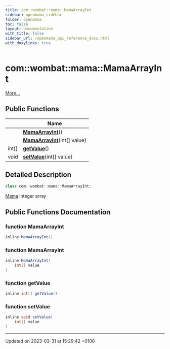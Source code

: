 ```yaml
---
title: com::wombat::mama::MamaArrayInt
sidebar: openmama_sidebar
folder: openmama
toc: false
layout: documentation
with_title: false
sidebar_url: /openmama_api_reference_docs.html
with_doxylinks: true
---
```


# com::wombat::mama::MamaArrayInt



 [More...](#detailed-description)

## Public Functions

|                | Name           |
| -------------- | -------------- |
| | **[MamaArrayInt](classcom_1_1wombat_1_1mama_1_1MamaArrayInt.html#function-mamaarrayint)**() |
| | **[MamaArrayInt](classcom_1_1wombat_1_1mama_1_1MamaArrayInt.html#function-mamaarrayint)**(int[] value) |
| int[] | **[getValue](classcom_1_1wombat_1_1mama_1_1MamaArrayInt.html#function-getvalue)**() |
| void | **[setValue](classcom_1_1wombat_1_1mama_1_1MamaArrayInt.html#function-setvalue)**(int[] value) |

## Detailed Description

```java
class com::wombat::mama::MamaArrayInt;
```


[Mama](classcom_1_1wombat_1_1mama_1_1Mama.html) integer array 

## Public Functions Documentation

### function MamaArrayInt

```java
inline MamaArrayInt()
```


### function MamaArrayInt

```java
inline MamaArrayInt(
    int[] value
)
```


### function getValue

```java
inline int[] getValue()
```


### function setValue

```java
inline void setValue(
    int[] value
)
```


-------------------------------

Updated on 2023-03-31 at 15:29:42 +0100